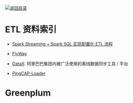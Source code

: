 [![返回目录](https://parg.co/UGo)](https://parg.co/b4z) 
 
 


# ETL 资料索引

* [Spark Streaming + Spark SQL 实现配置化 ETL 流程](http://www.jianshu.com/p/cd26a413cbd4)

* [FlyWay](https://github.com/flyway/flyway)

- [DataX](https://github.com/alibaba/DataX): 阿里巴巴集团内被广泛使用的离线数据同步工具 / 平台

- [PingCAP-Loader](https://github.com/pingcap/docs-cn/blob/master/tools/loader.md)

# Greenplum
